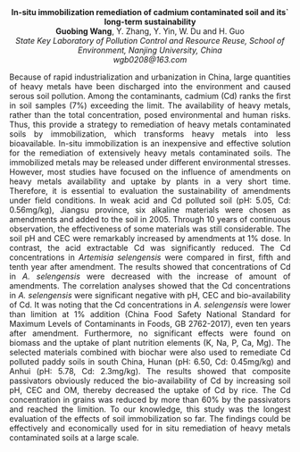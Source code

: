 <center><strong>In-situ immobilization remediation of cadmium contaminated soil and its` long-term sustainability</strong>

<center><strong>Guobing Wang</strong>, Y. Zhang, Y. Yin, W. Du and H. Guo

<center><i>State Key Laboratory of Pollution Control and Resource Reuse, School of Environment, Nanjing University, China</i>

<center><i>wgb0208@163.com</i>

<p style=text-align:justify>Because of rapid industrialization and urbanization in China, large
quantities of heavy metals have been discharged into the environment and
caused serous soil pollution. Among the contaminants, cadmium (Cd) ranks
the first in soil samples (7%) exceeding the limit. The availability of
heavy metals, rather than the total concentration, posed environmental
and human risks. Thus, this provide a strategy to remediation of heavy
metals contaminated soils by immobilization, which transforms heavy
metals into less bioavailable. In-situ immobilization is an inexpensive
and effective solution for the remediation of extensively heavy metals
contaminated soils. The immobilized metals may be released under
different environmental stresses. However, most studies have focused on
the influence of amendments on heavy metals availability and uptake by
plants in a very short time. Therefore, it is essential to evaluation
the sustainability of amendments under field conditions. In weak acid
and Cd polluted soil (pH: 5.05, Cd: 0.56mg/kg), Jiangsu province, six
alkaline materials were chosen as amendments and added to the soil in
2005. Through 10 years of continuous observation, the effectiveness of
some materials was still considerable. The soil pH and CEC were
remarkably increased by amendments at 1% dose. In contrast, the acid
extractable Cd was significantly reduced. The Cd concentrations in
<i>Artemisia selengensis</i> were compared in first, fifth and tenth year
after amendment. The results showed that concentrations of Cd in <i>A.
selengensis</i> were decreased with the increase of amount of
amendments. The correlation analyses showed that
the Cd concentrations in <i>A. selengensis</i> were significant negative with
pH, CEC and bio-availability of Cd. It was noting that the Cd
concentrations in <i>A. selengensis</i> were lower than limition at 1%
addition (China Food Safety National Standard for Maximum Levels of
Contaminants in Foods, GB 2762-2017), even ten years after amendment.
Furthermore, no significant effects were found on biomass and the uptake
of plant nutrition elements (K, Na, P, Ca, Mg). The selected materials
combined with biochar were also used to remediate Cd polluted paddy
soils in south China, Hunan (pH: 6.50, Cd: 0.45mg/kg) and Anhui (pH:
5.78, Cd: 2.3mg/kg). The results showed that composite passivators
obviously reduced the bio-availability of Cd by increasing soil pH, CEC
and OM, thereby decreased the uptake of Cd by rice. The Cd concentration
in grains was reduced by more than 60% by the passivators and reached
the limition. To our knowledge, this study was the longest evaluation of
the effects of soil immobilization so far. The findings could be
effectively and economically used for in situ remediation of heavy
metals contaminated soils at a large scale.
